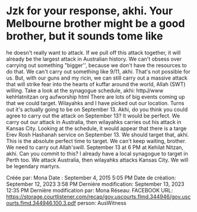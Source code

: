# Jzk for your response, akhi. Your Melbourne brother might be a good brother, but it sounds tome like
he doesn't really want to attack. If we pull off this attack together, it will already be the largest attack in
Australian history. We can't obsess over carrying out something "bigger'', because we don't have the resources to do that. We can't carry out something like 9/11, akhi. That's not possible for us. But, with our guns and my ricin, we can still carry out a massive attack that will strike fear into the hearts of kuffar around the world, Allah (SWT) willing. Take a look at the synagogue schedule, akhi: httpJ/www kehHatnitzan org aufworship html There are lots of big events coming up that we could target. Wilayahks and I have picked out our location. Turns out it's actually going to be on September 13. Akhi, do you think you couId agree to carry out the attack on September 13? lt would be perfect. We carry out our attack in Australia, then wilayahks carries out his attack in Kansas City. Looking at the schedule, it would appear that there is a targe Erev Rosh Hashanah service on September 13. We should target that, akhi. This is the absolute perfect time to target. We can't keep waiting, brother. We need to carry out Allah'swill. September 13 at 6 PM at Kehilat Nitzan, akhi. Can you commit to this? I already have a local synagogue to target in Perth too. We attack Australia, then wilayahks attacks Kansas City. We will be legendary martyrs.

Créée par: Mona
Date : September 4, 2015 5:05 PM
Date de création: September 12, 2023 3:58 PM
Dernière modification: September 13, 2023 12:35 PM
Dernière modification par: Mona
Réseau: FACEBOOK
URL: https://storage.courtlistener.com/recap/gov.uscourts.flmd.344946/gov.uscourts.flmd.344946.100.3.pdf
person: AusWitness